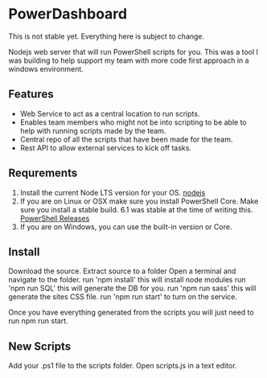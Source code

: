 # PowerDashboard

This is not stable yet.  Everything here is subject to change.  

Nodejs web server that will run PowerShell scripts for you.  This was a tool I was building to help support my team with more code first approach in a windows environment.  

## Features

* Web Service to act as a central location to run scripts.
* Enables team members who might not be into scripting to be able to help with running scripts made by the team.
* Central repo of all the scripts that have been made for the team.
* Rest API to allow external services to kick off tasks.

## Requrements

1. Install the current Node LTS version for your OS. [nodejs](https://nodejs.org/en/download/)
2. If you are on Linux or OSX make sure you install PowerShell Core.  Make sure you install a stable build.  6.1 was stable at the time of writing this. [PowerShell Releases](https://github.com/PowerShell/PowerShell/releases)
3. If you are on Windows, you can use the built-in version or Core.

## Install

Download the source.
Extract source to a folder
Open a terminal and navigate to the folder.
run 'npm install'  this will install node modules
run 'npm run SQL' this will generate the DB for you.
run 'npm run sass' this will generate the sites CSS file.
run 'npm run start' to turn on the service.

Once you have everything generated from the scripts you will just need to run npm run start.

## New Scripts

Add your .ps1 file to the scripts folder.
Open scripts.js in a text editor.


